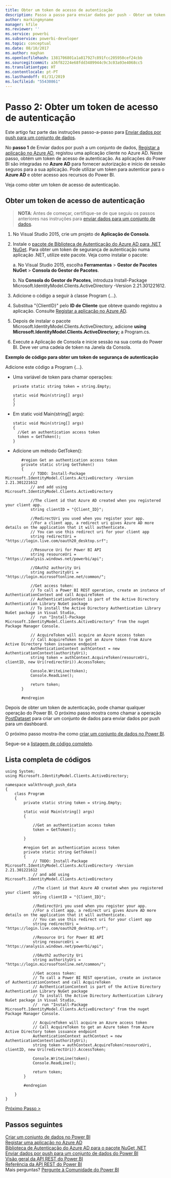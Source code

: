 ```yaml
---
title: Obter um token de acesso de autenticação
description: Passo a passo para enviar dados por push - Obter um token de acesso de autenticação
author: markingmyname
manager: kfile
ms.reviewer: ''
ms.service: powerbi
ms.subservice: powerbi-developer
ms.topic: conceptual
ms.date: 08/10/2017
ms.author: maghan
ms.openlocfilehash: 1381706801a1a817927c891fcc205950cef24cbb
ms.sourcegitcommit: a36f82224e68fdd3489944c9c3c03a93e4068cc5
ms.translationtype: HT
ms.contentlocale: pt-PT
ms.lasthandoff: 01/31/2019
ms.locfileid: "55430861"
---
```

# <a name="step-2-get-an-authentication-access-token"></a>Passo 2: Obter um token de acesso de autenticação
Este artigo faz parte das instruções passo-a-passo para [Enviar dados por push para um conjunto de dados](walkthrough-push-data.md).

No **passo 1** de Enviar dados por push a um conjunto de dados, [Registar a aplicação no Azure AD](walkthrough-push-data-register-app-with-azure-ad.md), registou uma aplicação cliente no Azure AD. Neste passo, obtém um token de acesso de autenticação. As aplicações do Power BI são integradas no **Azure AD** para fornecer autorização e início de sessão seguros para a sua aplicação. Pode utilizar um token para autenticar para o **Azure AD** e obter acesso aos recursos do Power BI.

Veja como obter um token de acesso de autenticação.

## <a name="get-an-authentication-access-token"></a>Obter um token de acesso de autenticação
> **NOTA**: Antes de começar, certifique-se de que seguiu os passos anteriores nas instruções para [enviar dados para um conjunto de dados](walkthrough-push-data.md).
> 
> 

1. No Visual Studio 2015, crie um projeto de **Aplicação de Consola**.
2. Instale o [pacote de Biblioteca de Autenticação do Azure AD para .NET NuGet](https://www.nuget.org/packages/Microsoft.IdentityModel.Clients.ActiveDirectory/). Para obter um token de segurança de autenticação numa aplicação .NET, utilize este pacote. Veja como instalar o pacote:
   
     a. No Visual Studio 2015, escolha **Ferramentas** > **Gestor de Pacotes NuGet** > **Consola do Gestor de Pacotes**.
   
     b. Na **Consola do Gestor de Pacotes**, introduza Install-Package Microsoft.IdentityModel.Clients.ActiveDirectory -Version 2.21.301221612.
3. Adicione o código a seguir à classe Program {…}.
4. Substitua "{ClientID}" pelo **ID de Cliente** que obteve quando registou a aplicação. Consulte [Registar a aplicação no Azure AD](walkthrough-push-data-register-app-with-azure-ad.md).
5. Depois de instalar o pacote Microsoft.IdentityModel.Clients.ActiveDirectory, adicione **using Microsoft.IdentityModel.Clients.ActiveDirectory;** a Program.cs.
6. Execute a Aplicação de Consola e inicie sessão na sua conta do Power BI. Deve ver uma cadeia de token na Janela da Consola.

**Exemplo de código para obter um token de segurança de autenticação**

Adicione este código a Program {...}.

* Uma variável de token para chamar operações:
  
  ```
  private static string token = string.Empty;
  
  static void Main(string[] args)
  {
  }
  ```
* Em static void Main(string[] args):
  
  ```
  static void Main(string[] args)
  {
    //Get an authentication access token
    token = GetToken();
  }
  ```
* Adicione um método GetToken():

```
       #region Get an authentication access token
       private static string GetToken()
       {
           // TODO: Install-Package Microsoft.IdentityModel.Clients.ActiveDirectory -Version 2.21.301221612
           // and add using Microsoft.IdentityModel.Clients.ActiveDirectory

           //The client id that Azure AD created when you registered your client app.
           string clientID = "{Client_ID}";

           //RedirectUri you used when you register your app.
           //For a client app, a redirect uri gives Azure AD more details on the application that it will authenticate.
           // You can use this redirect uri for your client app
           string redirectUri = "https://login.live.com/oauth20_desktop.srf";

           //Resource Uri for Power BI API
           string resourceUri = "https://analysis.windows.net/powerbi/api";

           //OAuth2 authority Uri
           string authorityUri = "https://login.microsoftonline.net/common/";

           //Get access token:
           // To call a Power BI REST operation, create an instance of AuthenticationContext and call AcquireToken
           // AuthenticationContext is part of the Active Directory Authentication Library NuGet package
           // To install the Active Directory Authentication Library NuGet package in Visual Studio,
           //  run "Install-Package Microsoft.IdentityModel.Clients.ActiveDirectory" from the nuget Package Manager Console.

           // AcquireToken will acquire an Azure access token
           // Call AcquireToken to get an Azure token from Azure Active Directory token issuance endpoint
           AuthenticationContext authContext = new AuthenticationContext(authorityUri);
           string token = authContext.AcquireToken(resourceUri, clientID, new Uri(redirectUri)).AccessToken;

           Console.WriteLine(token);
           Console.ReadLine();

           return token;
       }

       #endregion
```

Depois de obter um token de autenticação, pode chamar qualquer operação do Power BI. O próximo passo mostra como chamar a operação [PostDataset](https://docs.microsoft.com/rest/api/power-bi/pushdatasets) para criar um conjunto de dados para enviar dados por push para um dashboard.

O próximo passo mostra-lhe como [criar um conjunto de dados no Power BI](walkthrough-push-data-create-dataset.md).

Segue-se a [listagem de código completo](#code).

<a name="code"/>

## <a name="complete-code-listing"></a>Lista completa de códigos
    using System;
    using Microsoft.IdentityModel.Clients.ActiveDirectory;

    namespace walkthrough_push_data
    {
        class Program
        {
            private static string token = string.Empty;

            static void Main(string[] args)
            {

                //Get an authentication access token
                token = GetToken();

            }

            #region Get an authentication access token
            private static string GetToken()
            {
                // TODO: Install-Package Microsoft.IdentityModel.Clients.ActiveDirectory -Version 2.21.301221612
                // and add using Microsoft.IdentityModel.Clients.ActiveDirectory

                //The client id that Azure AD created when you registered your client app.
                string clientID = "{Client_ID}";

                //RedirectUri you used when you register your app.
                //For a client app, a redirect uri gives Azure AD more details on the application that it will authenticate.
                // You can use this redirect uri for your client app
                string redirectUri = "https://login.live.com/oauth20_desktop.srf";

                //Resource Uri for Power BI API
                string resourceUri = "https://analysis.windows.net/powerbi/api";

                //OAuth2 authority Uri
                string authorityUri = "https://login.microsoftonline.net/common/";

                //Get access token:
                // To call a Power BI REST operation, create an instance of AuthenticationContext and call AcquireToken
                // AuthenticationContext is part of the Active Directory Authentication Library NuGet package
                // To install the Active Directory Authentication Library NuGet package in Visual Studio,
                //  run "Install-Package Microsoft.IdentityModel.Clients.ActiveDirectory" from the nuget Package Manager Console.

                // AcquireToken will acquire an Azure access token
                // Call AcquireToken to get an Azure token from Azure Active Directory token issuance endpoint
                AuthenticationContext authContext = new AuthenticationContext(authorityUri);
                string token = authContext.AcquireToken(resourceUri, clientID, new Uri(redirectUri)).AccessToken;

                Console.WriteLine(token);
                Console.ReadLine();

                return token;
            }

            #endregion

        }
    }


[Próximo Passo >](walkthrough-push-data-create-dataset.md)

## <a name="next-steps"></a>Passos seguintes
[Criar um conjunto de dados no Power BI](walkthrough-push-data-create-dataset.md)  
[Registar uma aplicação no Azure AD](walkthrough-push-data-register-app-with-azure-ad.md)  
[Biblioteca de Autenticação do Azure AD para o pacote NuGet .NET](https://www.nuget.org/packages/Microsoft.IdentityModel.Clients.ActiveDirectory/)  
[Enviar dados por push para um conjunto de dados do Power BI](walkthrough-push-data.md)  
[Visão geral da API REST do Power BI](overview-of-power-bi-rest-api.md)  
[Referência da API REST do Power BI](https://docs.microsoft.com/rest/api/power-bi/)  
Mais perguntas? [Pergunte à Comunidade do Power BI](http://community.powerbi.com/)

